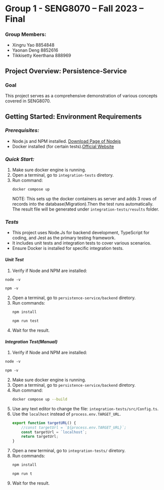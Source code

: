 # Group 1 - SENG8070 – Fall 2023 – Final

### Group Members:
- Xingru Yao 8854848
- Yaonan Deng 8852616
- Tikkisetty Keerthana 888969

## Project Overview: Persistence-Service

### Goal
This project serves as a comprehensive demonstration of various concepts covered in SENG8070.

## Getting Started: Environment Requirements

### *Prerequisites:*
- Node.js and NPM installed. [Download Page of Nodejs](https://nodejs.org/en/download/)
- Docker installed (for certain tests).[Official Website](https://docs.docker.com/get-docker/)

### *Quick Start:*
1. Make sure docker engine is running.
2. Open a terminal, go to `integration-tests` diretory.
3. Run command:
   ```bash
   docker compose up
   ```
   NOTE: This sets up the docker containers as server and adds 3 rows of records into the database(Migration).Then the test runs automatically. The result file will be generated under `integration-tests/results` folder.
### *Tests*

- This project uses Node.Js for backend development, TypeScript for coding, and Jest as the primary testing framework.
- It includes unit tests and integration tests to cover various scenarios.
- Ensure Docker is installed for specific integration tests.

#### *Unit Test*
1. Verify if Node and NPM are installed:
```bash
node -v
```
```bash
npm -v
```
2. Open a terminal, go to `persistence-service/backend` diretory.
3. Run commands:
   ```bash
   npm install
   ```
   ```bash
   npm run test
   ```
4. Wait for the result.

#### *Integration Test(Manual)*
1. Verify if Node and NPM are installed:
```bash
node -v
```
```bash
npm -v
```
2. Make sure docker engine is running.
3. Open a terminal, go to `persistence-service/backend` diretory.
4. Run command:
   ```bash
   docker compose up --build
   ```
5. Use any text editor to change the file: `integration-tests/src/Config.ts`.
6. Use the `localhost` instead of `process.env.TARGET_URL`.
   ```Typescript
   export function targetURL() {
       //const targetUrl = `${process.env.TARGET_URL}`;
       const targetUrl = `localhost`;
       return targetUrl;
   }
   ```
7. Open a new terminal, go to `integration-tests/` diretory.
8. Run commands:
   ```bash
   npm install
   ```
   ```bash
   npm run t
   ```
9. Wait for the result.
